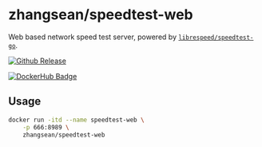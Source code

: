 # zhangsean/speedtest-web

Web based network speed test server, powered by [`librespeed/speedtest-go`](https://github.com/librespeed/speedtest-go).

[![Github Release](https://img.shields.io/github/v/release/zhangsean/docker-speedtest-web)](https://github.com/zhangsean/docker-speedtest-web)

[![DockerHub Badge](https://dockeri.co/image/zhangsean/speedtest-web)](https://hub.docker.com/r/zhangsean/speedtest-web/)

## Usage

```sh
docker run -itd --name speedtest-web \
    -p 666:8989 \
    zhangsean/speedtest-web
```
